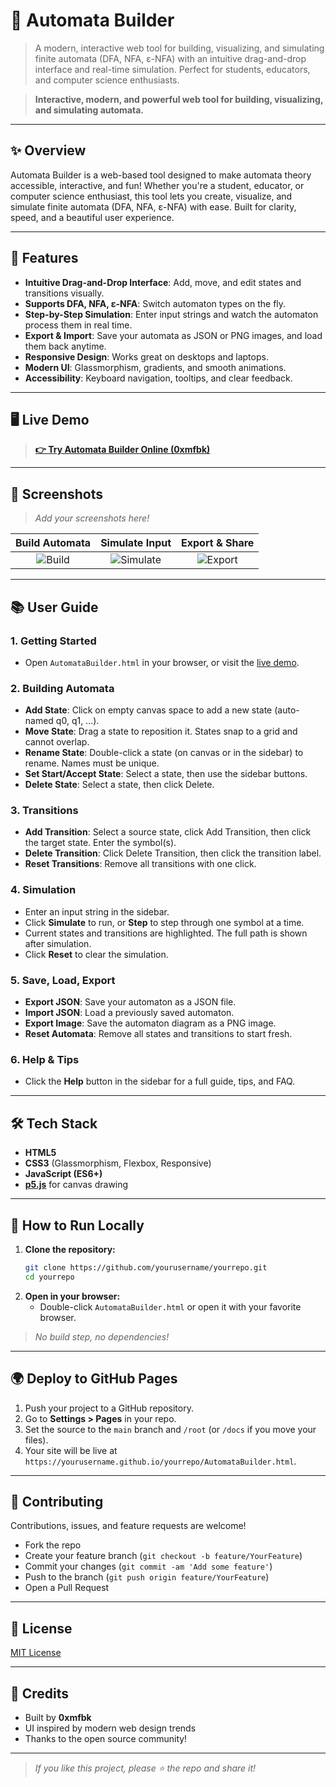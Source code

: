 # 🚀 Automata Builder

> A modern, interactive web tool for building, visualizing, and simulating finite automata (DFA, NFA, ε-NFA) with an intuitive drag-and-drop interface and real-time simulation. Perfect for students, educators, and computer science enthusiasts.

> **Interactive, modern, and powerful web tool for building, visualizing, and simulating automata.**

---

## ✨ Overview

Automata Builder is a web-based tool designed to make automata theory accessible, interactive, and fun! Whether you're a student, educator, or computer science enthusiast, this tool lets you create, visualize, and simulate finite automata (DFA, NFA, ε-NFA) with ease. Built for clarity, speed, and a beautiful user experience.

---

## 🎯 Features

- **Intuitive Drag-and-Drop Interface**: Add, move, and edit states and transitions visually.
- **Supports DFA, NFA, ε-NFA**: Switch automaton types on the fly.
- **Step-by-Step Simulation**: Enter input strings and watch the automaton process them in real time.
- **Export & Import**: Save your automata as JSON or PNG images, and load them back anytime.
- **Responsive Design**: Works great on desktops and laptops.
- **Modern UI**: Glassmorphism, gradients, and smooth animations.
- **Accessibility**: Keyboard navigation, tooltips, and clear feedback.

---

## 🖥️ Live Demo

> **[👉 Try Automata Builder Online (0xmfbk)](https://0xmfbk.tiiny.site)**

---

## 📸 Screenshots

> _Add your screenshots here!_

| Build Automata | Simulate Input | Export & Share |
|:-------------:|:--------------:|:--------------:|
| ![Build](assets/screenshot1.png) | ![Simulate](assets/screenshot2.png) | ![Export](assets/screenshot3.png) |

---

## 📚 User Guide

### 1. **Getting Started**
- Open `AutomataBuilder.html` in your browser, or visit the [live demo](https://yourusername.github.io/yourrepo/AutomataBuilder.html).

### 2. **Building Automata**
- **Add State**: Click on empty canvas space to add a new state (auto-named q0, q1, ...).
- **Move State**: Drag a state to reposition it. States snap to a grid and cannot overlap.
- **Rename State**: Double-click a state (on canvas or in the sidebar) to rename. Names must be unique.
- **Set Start/Accept State**: Select a state, then use the sidebar buttons.
- **Delete State**: Select a state, then click Delete.

### 3. **Transitions**
- **Add Transition**: Select a source state, click Add Transition, then click the target state. Enter the symbol(s).
- **Delete Transition**: Click Delete Transition, then click the transition label.
- **Reset Transitions**: Remove all transitions with one click.

### 4. **Simulation**
- Enter an input string in the sidebar.
- Click **Simulate** to run, or **Step** to step through one symbol at a time.
- Current states and transitions are highlighted. The full path is shown after simulation.
- Click **Reset** to clear the simulation.

### 5. **Save, Load, Export**
- **Export JSON**: Save your automaton as a JSON file.
- **Import JSON**: Load a previously saved automaton.
- **Export Image**: Save the automaton diagram as a PNG image.
- **Reset Automata**: Remove all states and transitions to start fresh.

### 6. **Help & Tips**
- Click the **Help** button in the sidebar for a full guide, tips, and FAQ.

---

## 🛠️ Tech Stack
- **HTML5**
- **CSS3** (Glassmorphism, Flexbox, Responsive)
- **JavaScript (ES6+)**
- **[p5.js](https://p5js.org/)** for canvas drawing

---

## 🚀 How to Run Locally

1. **Clone the repository:**
   ```bash
   git clone https://github.com/yourusername/yourrepo.git
   cd yourrepo
   ```
2. **Open in your browser:**
   - Double-click `AutomataBuilder.html` or open it with your favorite browser.

> _No build step, no dependencies!_

---

## 🌍 Deploy to GitHub Pages

1. Push your project to a GitHub repository.
2. Go to **Settings > Pages** in your repo.
3. Set the source to the `main` branch and `/root` (or `/docs` if you move your files).
4. Your site will be live at `https://yourusername.github.io/yourrepo/AutomataBuilder.html`.

---

## 🤝 Contributing

Contributions, issues, and feature requests are welcome!
- Fork the repo
- Create your feature branch (`git checkout -b feature/YourFeature`)
- Commit your changes (`git commit -am 'Add some feature'`)
- Push to the branch (`git push origin feature/YourFeature`)
- Open a Pull Request

---

## 📄 License

[MIT License](LICENSE)

---

## 🙏 Credits

- Built by **0xmfbk**
- UI inspired by modern web design trends
- Thanks to the open source community!

---

> _If you like this project, please ⭐️ the repo and share it!_ 
